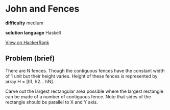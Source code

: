 # John and Fences

**difficulty** medium

**solution language** Haskell

[View on HackerRank](https://www.hackerrank.com/challenges/john-and-fences/problem)

## Problem (brief)
There are N fences. Though the contiguous fences have the constant width of 1 unit but their height varies. Height of these fences is represented by array H = [h1, h2... hN].

Carve out the largest rectangular area possible where the largest rectangle can be made of a number of contiguous fence. Note that sides of the rectangle should be parallel to X and Y axis.
